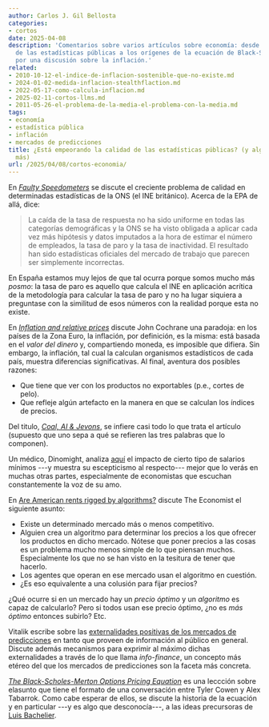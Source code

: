 ```yaml
---
author: Carlos J. Gil Bellosta
categories:
- cortos
date: 2025-04-08
description: 'Comentarios sobre varios artículos sobre economía: desde la calidad
  de las estadísticas públicas a los orígenes de la ecuación de Black-Scholes, pasando
  por una discusión sobre la inflación.'
related:
- 2010-10-12-el-indice-de-inflacion-sostenible-que-no-existe.md
- 2024-01-02-medida-inflacion-stealthflaction.md
- 2022-05-17-como-calcula-inflacion.md
- 2025-02-11-cortos-llms.md
- 2011-05-26-el-problema-de-la-media-el-problema-con-la-media.md
tags:
- economía
- estadística pública
- inflación
- mercados de predicciones
title: ¿Está empeorando la calidad de las estadísticas públicas? (y algunos asuntos
  más)
url: /2025/04/08/cortos-economia/
---
```


En [_Faulty Speedometers_](https://www.kentclarkcenter.org/filterable-categories/on-global-markets/faulty-speedometers/) se discute el creciente problema de calidad en determinadas estadísticas de la ONS (el INE británico). Acerca de la EPA de allá, dice:

> La caída de la tasa de respuesta no ha sido uniforme en todas las categorías demográficas y la ONS se ha visto obligada a aplicar cada vez más hipótesis y datos imputados a la hora de estimar el número de empleados, la tasa de paro y la tasa de inactividad. El resultado han sido estadísticas oficiales del mercado de trabajo que parecen ser simplemente incorrectas.

En España estamos muy lejos de que tal ocurra porque somos mucho más _posmo_: la tasa de paro es aquello que calcula el INE en aplicación acrítica de la metodología para calcular la tasa de paro y no ha lugar siquiera a preguntase con la similitud de esos números con la realidad porque esta no existe.

En [_Inflation and relative prices_](https://www.grumpy-economist.com/p/inflation-and-relative-prices) discute John Cochrane una paradoja: en los países de la Zona Euro, la inflación, por definición, es la misma: está basada en el _valor del dinero_ y, compartiendo moneda, es imposible que difiera. Sin embargo, la inflación, tal cual la calculan organismos estadísticos de cada país, muestra diferencias significativas. Al final, aventura dos posibles razones:
- Que tiene que ver con los productos no exportables (p.e., cortes de pelo).
- Que refleje algún artefacto en la manera en que se calculan los índices de precios.

Del titulo, [_Coal, AI & Jevons_](https://www.kentclarkcenter.org/filterable-categories/on-global-markets/coal-ai-jevons/), se infiere casi todo lo que trata el artículo (supuesto que uno sepa a qué se refieren las tres palabras que lo componen).

Un médico, Dinomight, analiza [aquí](https://dynomight.net/prices/) el impacto de cierto tipo de salarios mínimos ---y muestra su escepticismo al respecto--- mejor que lo verás en muchas otras partes, especialmente de economistas que escuchan constantemente la voz de su amo.

En [Are American rents rigged by algorithms?](https://www.economist.com/finance-and-economics/2024/08/29/are-american-rents-rigged-by-algorithms) discute The Economist el siguiente asunto:
- Existe un determinado mercado más o menos competitivo.
- Alguien crea un algoritmo para determinar los precios a los que ofrecer los productos en dicho mercado. Nótese que poner precios a las cosas es un problema mucho menos simple de lo que piensan muchos. Especialmente los que no se han visto en la tesitura de tener que hacerlo.
- Los agentes que operan en ese mercado usan el algoritmo en cuestión.
- ¿Es eso equivalente a una colusión para fijar precios?

¿Qué ocurre si en un mercado hay un _precio óptimo_ y un _algoritmo_ es capaz de calcularlo? Pero si todos usan ese precio óptimo, ¿no es _más óptimo_ entonces subirlo? Etc.

Vitalik escribe sobre las [externalidades positivas de los mercados de predicciones](https://vitalik.eth.limo/general/2024/11/09/infofinance.html) en tanto que proveen de información al público en general. Discute además mecanismos para exprimir al máximo dichas externalidades a través de lo que llama _info-finance_, un concepto más etéreo del que los mercados de predicciones son la faceta más concreta.

[_The Black-Scholes-Merton Options Pricing Equation_](https://marginalrevolution.com/marginalrevolution/2024/02/the-black-scholes-merton-options-pricing-equation.html) es una leccción sobre elasunto que tiene el formato de una conversación entre Tyler Cowen y Alex Tabarrok. Como cabe esperar de ellos, se discute la historia de la ecuación y en particular ---y es algo que desconocía---, a las ideas precursoras de [Luis Bachelier](https://en.wikipedia.org/wiki/Louis_Bachelier).